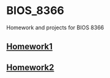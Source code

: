 # BIOS_8366
Homework and projects for BIOS 8366

## [Homework1](https://github.com/wangruinju/BIOS_8366/blob/master/homework/Homework%201.ipynb)
## [Homework2](https://github.com/wangruinju/BIOS_8366/blob/master/homework/Homework%202.ipynb)

